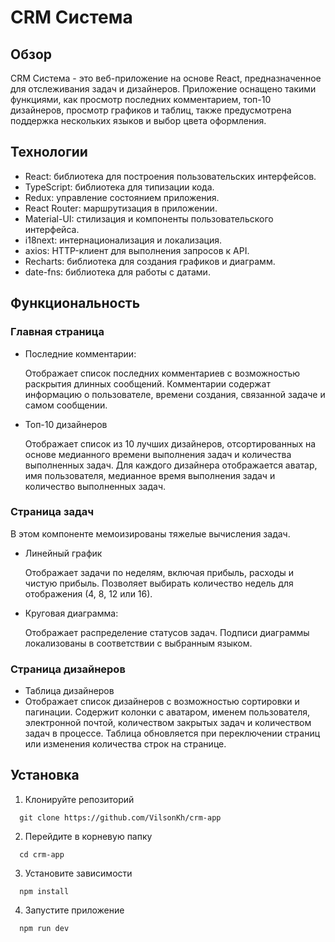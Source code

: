 # CRM Система

## Обзор
CRM Система - это веб-приложение на основе React, предназначенное для отслеживания задач и дизайнеров. Приложение оснащено такими функциями, как просмотр последних комментарием, топ-10 дизайнеров, просмотр графиков и таблиц, также предусмотрена поддержка нескольких языков и выбор цвета оформления. 

## Технологии
- React: библиотека для построения пользовательских интерфейсов.
- TypeScript: библиотека для типизации кода.
- Redux: управление состоянием приложения.
- React Router: маршрутизация в приложении.
- Material-UI: стилизация и компоненты пользовательского интерфейса.
- i18next: интернационализация и локализация.
- axios: HTTP-клиент для выполнения запросов к API.
- Recharts: библиотека для создания графиков и диаграмм.
- date-fns: библиотека для работы с датами.

## Функциональность
### Главная страница
- Последние комментарии:

  Отображает список последних комментариев с возможностью раскрытия длинных сообщений.
  Комментарии содержат информацию о пользователе, времени создания, связанной задаче и самом сообщении.  

- Топ-10 дизайнеров

  Отображает список из 10 лучших дизайнеров, отсортированных на основе медианного времени выполнения задач и количества выполненных задач.
  Для каждого дизайнера отображается аватар, имя пользователя, медианное время выполнения задач и количество выполненных задач.

### Страница задач
  В этом компоненте мемоизированы тяжелые вычисления задач.

- Линейный график

  Отображает задачи по неделям, включая прибыль, расходы и чистую прибыль.
  Позволяет выбирать количество недель для отображения (4, 8, 12 или 16).

- Круговая диаграмма:
  
  Отображает распределение статусов задач.
  Подписи диаграммы локализованы в соответствии с выбранным языком.


### Страница дизайнеров
- Таблица дизайнеров
- 
  Отображает список дизайнеров с возможностью сортировки и пагинации.
  Содержит колонки с аватаром, именем пользователя, электронной почтой, количеством закрытых задач и количеством задач в процессе.
  Таблица обновляется при переключении страниц или изменения количества строк на странице.


## Установка

1. Клонируйте репозиторий
```
  git clone https://github.com/VilsonKh/crm-app
```
2. Перейдите в корневую папку
```
  cd crm-app
```
3. Установите зависимости
```
  npm install
```
4. Запустите приложение
```
  npm run dev
```